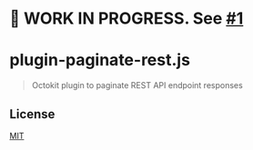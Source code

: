 # 🚧 WORK IN PROGRESS. See [#1](https://github.com/octokit/plugin-paginate-rest.js/pull/1)

# plugin-paginate-rest.js

> Octokit plugin to paginate REST API endpoint responses

## License

[MIT](LICENSE)
